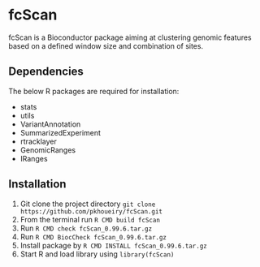 fcScan
======

fcScan is a Bioconductor package aiming at clustering genomic features based on a defined window size and combination of sites.

Dependencies
-----------

The below R packages are required for installation:

+ stats
+ utils
+ VariantAnnotation
+ SummarizedExperiment
+ rtracklayer
+ GenomicRanges
+ IRanges

Installation
------------

1. Git clone the project directory `git clone https://github.com/pkhoueiry/fcScan.git`
2. From the terminal run `R CMD build fcScan`
3. Run `R CMD check fcScan_0.99.6.tar.gz`
4. Run  `R CMD BiocCheck fcScan_0.99.6.tar.gz`
5. Install package by `R CMD INSTALL fcScan_0.99.6.tar.gz`
6. Start R and load library using `library(fcScan)`




